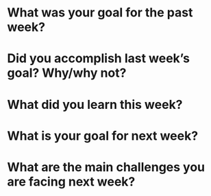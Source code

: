 # What was your goal for the past week?

# Did you accomplish last week’s goal? Why/why not?

# What did you learn this week?

# What is your goal for next week?

# What are the main challenges you are facing next week?

